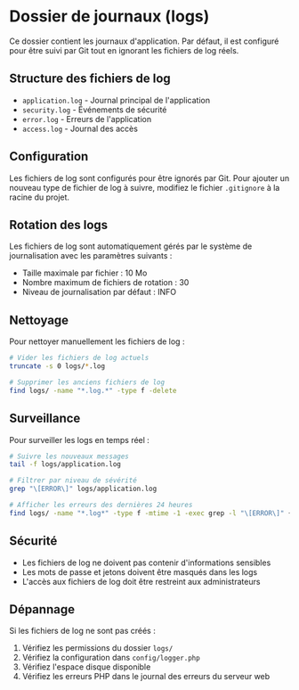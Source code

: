 # Dossier de journaux (logs)

Ce dossier contient les journaux d'application. Par défaut, il est configuré pour être suivi par Git tout en ignorant les fichiers de log réels.

## Structure des fichiers de log

- `application.log` - Journal principal de l'application
- `security.log` - Événements de sécurité
- `error.log` - Erreurs de l'application
- `access.log` - Journal des accès

## Configuration

Les fichiers de log sont configurés pour être ignorés par Git. Pour ajouter un nouveau type de fichier de log à suivre, modifiez le fichier `.gitignore` à la racine du projet.

## Rotation des logs

Les fichiers de log sont automatiquement gérés par le système de journalisation avec les paramètres suivants :
- Taille maximale par fichier : 10 Mo
- Nombre maximum de fichiers de rotation : 30
- Niveau de journalisation par défaut : INFO

## Nettoyage

Pour nettoyer manuellement les fichiers de log :

```bash
# Vider les fichiers de log actuels
truncate -s 0 logs/*.log

# Supprimer les anciens fichiers de log
find logs/ -name "*.log.*" -type f -delete
```

## Surveillance

Pour surveiller les logs en temps réel :

```bash
# Suivre les nouveaux messages
tail -f logs/application.log

# Filtrer par niveau de sévérité
grep "\[ERROR\]" logs/application.log

# Afficher les erreurs des dernières 24 heures
find logs/ -name "*.log*" -type f -mtime -1 -exec grep -l "\[ERROR\]" {} \; | xargs cat | grep "\[ERROR\]"
```

## Sécurité

- Les fichiers de log ne doivent pas contenir d'informations sensibles
- Les mots de passe et jetons doivent être masqués dans les logs
- L'accès aux fichiers de log doit être restreint aux administrateurs

## Dépannage

Si les fichiers de log ne sont pas créés :
1. Vérifiez les permissions du dossier `logs/`
2. Vérifiez la configuration dans `config/logger.php`
3. Vérifiez l'espace disque disponible
4. Vérifiez les erreurs PHP dans le journal des erreurs du serveur web
